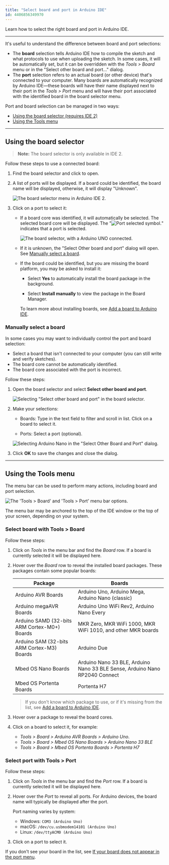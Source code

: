 ```yaml
---
title: "Select board and port in Arduino IDE"
id: 4406856349970
---
```


Learn how to select the right board and port in Arduino IDE.

---

It's useful to understand the difference between board and port selections:

* The **board** selection tells Arduino IDE how to compile the sketch and what protocols to use when uploading the sketch. In some cases, it will be automatically set, but it can be overridden with the _Tools > Board_ menu or in the "Select other board and port..." dialog.
* The **port** selection refers to an actual board (or other device) that's connected to your computer. Many boards are automatically recognized by Arduino IDE—these boards will have their name displayed next to their port in the _Tools > Port_ menu and will have their port associated with the identified board in the board selector menu.

Port and board selection can be managed in two ways:

* [Using the board selector (requires IDE 2)](#selector)
* [Using the Tools menu](#tools-menu)

---

<a id="selector"></a>

## Using the board selector

> **Note:** The board selector is only available in IDE 2.

Follow these steps to use a connected board:

1. Find the board selector and click to open.

2. A list of ports will be displayed. If a board could be identified, the board name will be displayed, otherwise, it will display "Unknown".

   ![The board selector menu in Arduino IDE 2.](img/board-selector-labels.png)

3. Click on a port to select it:

   * If a board core was identified, it will automatically be selected. The selected board core will be displayed. The "![Port selected symbol.](img/symbol_port2.png)" indicates that a port is selected.

     ![The board selector, with a Arduino UNO connected.](img/board-selector-uno-connected.png)

   * If it is unknown, the "Select Other board and port" dialog will open. See [Manually select a board](#other-board-and-port).

   * If the board could be identified, but you are missing the board platform, you may be asked to install it:

     * Select **Yes** to automatically install the board package in the background.

     * Select **Install manually** to view the package in the Board Manager.

     To learn more about installing boards, see [Add a board to Arduino IDE](https://support.arduino.cc/hc/en-us/articles/360016119519-How-to-add-boards-in-the-board-manager).

<a id="other-board-and-port"></a>

### Manually select a board

In some cases you may want to individually control the port and board selection:

* Select a board that isn't connected to your computer (you can still write and verify sketches).
* The board core cannot be automatically identified.
* The board core associated with the port is incorrect.

Follow these steps:

1. Open the board selector and select **Select other board and port**.

   ![Selecting "Select other board and port" in the board selector.](img/board-selector-dialog-open.png)

2. Make your selections:

   * Boards: Type in the text field to filter and scroll in list. Click on a board to select it.

   * Ports: Select a port (optional).

   ![Selecting Arduino Nano in the "Select Other Board and Port" dialog.](img/select-other-board-and-port-nano.png)

3. Click **OK** to save the changes and close the dialog.

---

<a id="tools-menu"></a>

## Using the Tools menu

The menu bar can be used to perform many actions, including board and port selection.

![The 'Tools > Board' and 'Tools > Port' menu bar options.](img/tools-board-and-port.png)

The menu bar may be anchored to the top of the IDE window or the top of your screen, depending on your system.

<a id="board"></a>

### Select board with Tools > Board

Follow these steps:

1. Click on _Tools_ in the menu bar and find the _Board_ row. If a board is currently selected it will be displayed here.

2. Hover over the _Board_ row to reveal the installed board packages. These packages contain some popular boards:

   | Package                                      | Boards                                                                      |
   |----------------------------------------------|-----------------------------------------------------------------------------|
   | Arduino AVR Boards                           | Arduino Uno, Arduino Mega, Arduino Nano (classic)                           |
   | Arduino megaAVR Boards                       | Arduino Uno WiFi Rev2, Arduino Nano Every                                   |
   | Arduino SAMD (32-bits ARM Cortex-M0+) Boards | MKR Zero, MKR WiFi 1000, MKR WiFi 1010, and other MKR boards                |
   | Arduino SAM (32-bits ARM Cortex-M3) Boards   | Arduino Due                                                                 |
   | Mbed OS Nano Boards                          | Arduino Nano 33 BLE, Arduino Nano 33 BLE Sense, Arduino Nano RP2040 Connect |
   | Mbed OS Portenta Boards                      | Portenta H7                                                                 |

   > If you don't know which package to use, or if it's missing from the list, see [Add a board to Arduino IDE](https://support.arduino.cc/hc/en-us/articles/360016119519-How-to-add-boards-in-the-board-manager).

3. Hover over a package to reveal the board cores.

4. Click on a board to select it, for example:

   * _Tools > Board > Arduino AVR Boards > Arduino Uno_.
   * _Tools > Board > Mbed OS Nano Boards > Arduino Nano 33 BLE_
   * _Tools > Board > Mbed OS Portenta Boards > Portenta H7_

<a id="port"></a>

### Select port with Tools > Port

Follow these steps:

1. Click on _Tools_ in the menu bar and find the _Port_ row. If a board is currently selected it will be displayed here.

2. Hover over the _Port_ to reveal all ports. For Arduino devices, the board name will typically be displayed after the port.

   Port naming varies by system:

   * Windows: `COM3 (Arduino Uno)`
   * macOS: `/dev/cu.usbmodem14101 (Arduino Uno)`
   * Linux: `/dev/ttyACM0 (Arduino Uno)`

3. Click on a port to select it.

If you don't see your board in the list, see [If your board does not appear in the port menu](https://support.arduino.cc/hc/en-us/articles/4412955149586-If-your-board-does-not-appear-in-the-port-menu).
